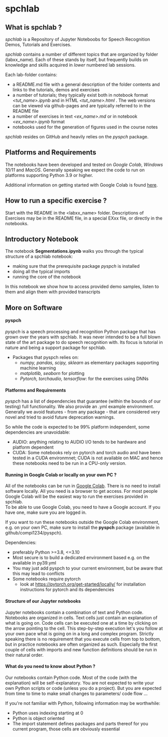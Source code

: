 # spchlab

## What is spchlab ?
*spchlab* is a Repository of Jupyter Noteboobs for Speech Recognition Demos, Tutorials and Exercises.

*spchlab* contains a number of different topics that are organized by folder (labxx_name).  Each of these stands by itself, but frequently builds on knowledge and skills acquired in *lower* numbered lab sessions.    

Each lab-folder contains:
- a README.md file with a general description of the folder contents and links to the tutorials, demos and exercises  
- a number of tutorials; they typically exist both in notebook format *\<tut_name>.ipynb* and in HTML *\<tut_name>.html* .  The web versions can be viewed via github-pages and are typically referred to in the README file
- a number of exercises in text *\<ex_name>.md* or in notebook *\<ex_name>.ipynb* format
- notebooks used for the generation of figures used in the course notes


*spchlab* resides on GitHub and heavily relies on the *pyspch* package.


## Platforms and Requirements

The notebooks have been developed and tested on *Google Colab*, *Windows 10/11* and *MacOS*.
Generally speaking we expect the code to run on platforms supporting Python 3.9 or higher.

Additional information on getting started with Google Colab is found [here](COLAB.md).   


## How to run a specific exercise ?

Start with the README in the \<labxx_name\> folder.
Descriptions of Exercises may be in the README file, in a special EXxx file,
or directly in the notebooks.


## Introductory Notebook   

The notebook **Segmentations.ipynb** walks you through the typical structure of a spchlab notebook:
- making sure that the prerequisite package *pyspch* is installed
- doing all the typical imports
- running the core of the notebook

In this notebook we show how to access provided demo samples, listen to them and align them with provided transcripts



## More on Software
#### pyspch

*pyspch* is a speech processing and recognition Python package that has grown over the years with spchlab.  It was never intended to be a full blown state of the art package to do speech recognition with.   Its focus is tutorial in nature and being a support package for spchlab.
* Packages that pyspch relies on:
  + *numpy, pandas, scipy, sklearn* as elementary packages supporting machine learning
  + *matplotlib, seaborn* for plotting 
  + *Pytorch, torchaudio, tensorflow*: for the exercises using DNNs



#### Platforms and Requirements

*pyspch* has a list of dependencies that guarantee (within the bounds of our testing) full functionality.  We also provide an .yml example environment.
Generally we avoid features - from any package - that are considered very novel and tried to avoid future deprecation warnings.

So while the code is expected to be 99% platform independent, some dependencies are unavoidable:
- AUDIO: anything relating to AUDIO I/O tends to be hardware and platform dependent
- CUDA: Some notebooks rely on pytorch and torch audio and have been tested in a CUDA environmnet;  CUDA is not available on MAC and hence these notebooks need to be run in a CPU-only version. 


#### Running in Google Colab or locally on your own PC ?

All of the notebooks can be run in [Google Colab](https://colab.research.google.com/).
There is no need to install software locally.  All you need is a browser to get access.  For most people Google Colab will be the easiest way to run the exercises provided in spchlab.  
To be able to use Google Colab, you need to have a Google account. If you have one, make sure you are logged in.

If you want to run these notebooks outside the Google Colab environment, e.g. on your own PC,  make sure to install the **pyspch** package (available in github/compi1234/pyspch).  

Dependencies:
+ preferably Python >=3.8, <=3.10
+ Most secure is to build a dedicated environment based e.g. on the available in py39.yml 
+ You may just add pyspch to your current environment, but be aware that this may lead to conflicts
+ Some notebooks require pytorch
    - look at https://pytorch.org/get-started/locally/  for installation instructions for pytorch and its dependencies


#### Structure of our Jupyter notebooks
Jupyter notebooks contain a combination of text and Python code.  Notebooks are organized in cells. Text cells just contain an explanation of what is going on. Code cells can be executed one at a time by clicking on the arrow pointing to the cell. This step-by-step execution let's you follow at your own pace what is going on in a long and complex program. Strictly speaking there is no requirement that you execute cells from top to bottom, but in practice notebooks are often organized as such.  Especially the first couple of cells with imports and new function definitions should be run in their natural order.

#### What do you need to know about Python ?
Our notebooks contain Python code. Most of the code (with the explanation) will be self-explanatory. You are not expected to write your own Python scripts or code (unless you do a project).  But you are expected from time to time to make small changes to parameters/ code flow ...

If you're not familiar with Python, following information may be worthwhile:
+ Python uses indexing starting at 0
+ Python is object oriented
+ The import statement defines packages and parts thereof for you current program, those cells are obviously essential


